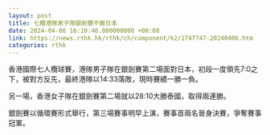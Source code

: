 ```yaml
---
layout: post
title: 七欖港隊男子隊銀劍賽不敵日本
date: 2024-04-06 16:10:46.000000000 +08:00
link: https://news.rthk.hk/rthk/ch/component/k2/1747747-20240406.htm
categories: rthk
---
```


香港國際七人欖球賽，港隊男子隊在銀劍賽第二場面對日本，初段一度領先7:0之下，被對方反先，最終港隊以14:33落敗，現時賽績一勝一負。

另一場，香港女子隊在銀劍賽第二場就以28:10大勝泰國，取得兩連勝。

銀劍賽以循環賽形式舉行，第三場賽事明早上演，賽事首兩名晉身決賽，爭奪賽事冠軍。
